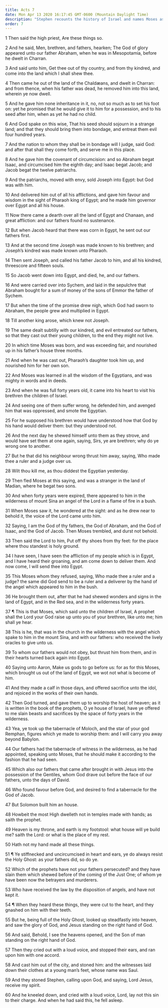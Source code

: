 ```yaml
---
title: Acts 7
date: Mon Apr 13 2020 16:17:45 GMT-0600 (Mountain Daylight Time)
description: "Stephen recounts the history of Israel and names Moses as a prototype of Christ—He testifies of the apostasy in Israel—He sees Jesus on the right hand of God—Stephen’s testimony is rejected, and he is stoned to death."
order: 7
---
```


1 Then said the high priest, Are these things so.

2 And he said, Men, brethren, and fathers, hearken; The God of glory appeared unto our father Abraham, when he was in Mesopotamia, before he dwelt in Charran.

3 And said unto him, Get thee out of thy country, and from thy kindred, and come into the land which I shall shew thee.

4 Then came he out of the land of the Chaldæans, and dwelt in Charran: and from thence, when his father was dead, he removed him into this land, wherein ye now dwell.

5 And he gave him none inheritance in it, no, not so much as to set his foot on: yet he promised that he would give it to him for a possession, and to his seed after him, when as yet he had no child.

6 And God spake on this wise, That his seed should sojourn in a strange land; and that they should bring them into bondage, and entreat them evil four hundred years.

7 And the nation to whom they shall be in bondage will I judge, said God: and after that shall they come forth, and serve me in this place.

8 And he gave him the covenant of circumcision: and so Abraham begat Isaac, and circumcised him the eighth day; and Isaac begat Jacob; and Jacob begat the twelve patriarchs.

9 And the patriarchs, moved with envy, sold Joseph into Egypt: but God was with him.

10 And delivered him out of all his afflictions, and gave him favour and wisdom in the sight of Pharaoh king of Egypt; and he made him governor over Egypt and all his house.

11 Now there came a dearth over all the land of Egypt and Chanaan, and great affliction: and our fathers found no sustenance.

12 But when Jacob heard that there was corn in Egypt, he sent out our fathers first.

13 And at the second time Joseph was made known to his brethren; and Joseph’s kindred was made known unto Pharaoh.

14 Then sent Joseph, and called his father Jacob to him, and all his kindred, threescore and fifteen souls.

15 So Jacob went down into Egypt, and died, he, and our fathers.

16 And were carried over into Sychem, and laid in the sepulchre that Abraham bought for a sum of money of the sons of Emmor the father of Sychem.

17 But when the time of the promise drew nigh, which God had sworn to Abraham, the people grew and multiplied in Egypt.

18 Till another king arose, which knew not Joseph.

19 The same dealt subtilly with our kindred, and evil entreated our fathers, so that they cast out their young children, to the end they might not live.

20 In which time Moses was born, and was exceeding fair, and nourished up in his father’s house three months.

21 And when he was cast out, Pharaoh’s daughter took him up, and nourished him for her own son.

22 And Moses was learned in all the wisdom of the Egyptians, and was mighty in words and in deeds.

23 And when he was full forty years old, it came into his heart to visit his brethren the children of Israel.

24 And seeing one of them suffer wrong, he defended him, and avenged him that was oppressed, and smote the Egyptian.

25 For he supposed his brethren would have understood how that God by his hand would deliver them: but they understood not.

26 And the next day he shewed himself unto them as they strove, and would have set them at one again, saying, Sirs, ye are brethren; why do ye wrong one to another.

27 But he that did his neighbour wrong thrust him away, saying, Who made thee a ruler and a judge over us.

28 Wilt thou kill me, as thou diddest the Egyptian yesterday.

29 Then fled Moses at this saying, and was a stranger in the land of Madian, where he begat two sons.

30 And when forty years were expired, there appeared to him in the wilderness of mount Sina an angel of the Lord in a flame of fire in a bush.

31 When Moses saw it, he wondered at the sight: and as he drew near to behold it, the voice of the Lord came unto him.

32 Saying, I am the God of thy fathers, the God of Abraham, and the God of Isaac, and the God of Jacob. Then Moses trembled, and durst not behold.

33 Then said the Lord to him, Put off thy shoes from thy feet: for the place where thou standest is holy ground.

34 I have seen, I have seen the affliction of my people which is in Egypt, and I have heard their groaning, and am come down to deliver them. And now come, I will send thee into Egypt.

35 This Moses whom they refused, saying, Who made thee a ruler and a judge? the same did God send to be a ruler and a deliverer by the hand of the angel which appeared to him in the bush.

36 He brought them out, after that he had shewed wonders and signs in the land of Egypt, and in the Red sea, and in the wilderness forty years.

37 ¶ This is that Moses, which said unto the children of Israel, A prophet shall the Lord your God raise up unto you of your brethren, like unto me; him shall ye hear.

38 This is he, that was in the church in the wilderness with the angel which spake to him in the mount Sina, and with our fathers: who received the lively oracles to give unto us.

39 To whom our fathers would not obey, but thrust him from them, and in their hearts turned back again into Egypt.

40 Saying unto Aaron, Make us gods to go before us: for as for this Moses, which brought us out of the land of Egypt, we wot not what is become of him.

41 And they made a calf in those days, and offered sacrifice unto the idol, and rejoiced in the works of their own hands.

42 Then God turned, and gave them up to worship the host of heaven; as it is written in the book of the prophets, O ye house of Israel, have ye offered to me slain beasts and sacrifices by the space of forty years in the wilderness.

43 Yea, ye took up the tabernacle of Moloch, and the star of your god Remphan, figures which ye made to worship them: and I will carry you away beyond Babylon.

44 Our fathers had the tabernacle of witness in the wilderness, as he had appointed, speaking unto Moses, that he should make it according to the fashion that he had seen.

45 Which also our fathers that came after brought in with Jesus into the possession of the Gentiles, whom God drave out before the face of our fathers, unto the days of David.

46 Who found favour before God, and desired to find a tabernacle for the God of Jacob.

47 But Solomon built him an house.

48 Howbeit the most High dwelleth not in temples made with hands; as saith the prophet.

49 Heaven is my throne, and earth is my footstool: what house will ye build me? saith the Lord: or what is the place of my rest.

50 Hath not my hand made all these things.

51 ¶ Ye stiffnecked and uncircumcised in heart and ears, ye do always resist the Holy Ghost: as your fathers did, so do ye.

52 Which of the prophets have not your fathers persecuted? and they have slain them which shewed before of the coming of the Just One; of whom ye have been now the betrayers and murderers.

53 Who have received the law by the disposition of angels, and have not kept it.

54 ¶ When they heard these things, they were cut to the heart, and they gnashed on him with their teeth.

55 But he, being full of the Holy Ghost, looked up steadfastly into heaven, and saw the glory of God, and Jesus standing on the right hand of God.

56 And said, Behold, I see the heavens opened, and the Son of man standing on the right hand of God.

57 Then they cried out with a loud voice, and stopped their ears, and ran upon him with one accord.

58 And cast him out of the city, and stoned him: and the witnesses laid down their clothes at a young man’s feet, whose name was Saul.

59 And they stoned Stephen, calling upon God, and saying, Lord Jesus, receive my spirit.

60 And he kneeled down, and cried with a loud voice, Lord, lay not this sin to their charge. And when he had said this, he fell asleep.
